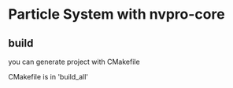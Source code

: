 # Particle System with nvpro-core
## build
you can generate project with CMakefile

CMakefile  is in 'build_all'

